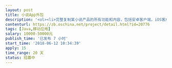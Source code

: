 ```yaml
---                
layout: post       
title: 小说App外包           
description: '<ol><li>完整复制某小说产品的所有功能和内容，包括安卓客户端，iOS客户端，H5，最好是跨平台的方案</li><li>去掉付费，支付，圈子，自动购买，签到，消费等所有非阅读类功能，只保留小说功能</li><li>抓取所有小说，并保持更新</li><li>详细需求以需求文档为准</li><li>我司有三个项目，最好三个项目同时做，团队开发者优先</li></ol>'     
contenturl: https://zb.oschina.net/project/detail.html?id=20776      
tags: [Java,移动应用]            
salary: 10000-50000元          
publish_time: '已发布 7 小时'         
start_time: '2018-06-12 10:34:39'           
apply: 15                   
time_range: 20 天              
status: 招募中                  
---                 
```


